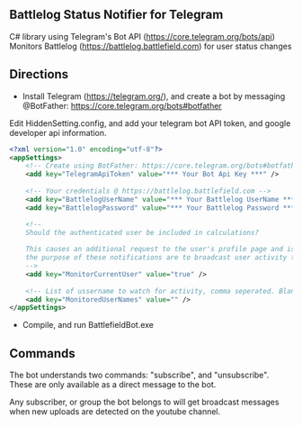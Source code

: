 ## Battlelog Status Notifier for Telegram

C# library using Telegram's Bot API (https://core.telegram.org/bots/api)
Monitors Battlelog (https://battlelog.battlefield.com) for user status changes

## Directions

* Install Telegram (https://telegram.org/), and create a bot by messaging @BotFather: https://core.telegram.org/bots#botfather

Edit HiddenSetting.config, and add your telegram bot API token, and google developer api information.
```XML
<?xml version="1.0" encoding="utf-8"?>
<appSettings>
    <!-- Create using BotFather: https://core.telegram.org/bots#botfather -->
    <add key="TelegramApiToken" value="*** Your Bot Api Key ***" />
    
    <!-- Your credentials @ https://battlelog.battlefield.com -->
    <add key="BattlelogUserName" value="*** Your Battlelog UserName ***" />
    <add key="BattlelogPassword" value="*** Your Battlelog Password ***" />

    <!-- 
    Should the authenticated user be included in calculations? 
    
    This causes an additional request to the user's profile page and is useful if 
    the purpose of these notifications are to broadcast user activity to a group.
    -->
    <add key="MonitorCurrentUser" value="true" />
    
    <!-- List of ussername to watch for activity, comma seperated. Blank says monitor all friends, and current user. -->
    <add key="MonitoredUserNames" value="" /> 
</appSettings>
```

* Compile, and run BattlefieldBot.exe

## Commands

The bot understands two commands: "subscribe", and "unsubscribe". These are only available as a direct message to the bot.

Any subscriber, or group the bot belongs to will get broadcast messages when new uploads are detected on the youtube channel.
